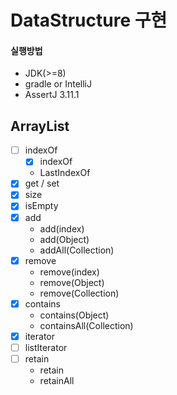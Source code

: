 # DataStructure 구현

#### 실행방법
- JDK(>=8)
- gradle or IntelliJ
- AssertJ 3.11.1

## ArrayList
- [ ] indexOf
    - [X] indexOf
    * LastIndexOf
- [X] get / set
- [X] size
- [X] isEmpty
- [X] add
    * add(index)
    * add(Object)
    * addAll(Collection)
- [X] remove
    * remove(index)
    * remove(Object)
    * remove(Collection)
- [X] contains
    * contains(Object)
    * containsAll(Collection)
- [X] iterator
- [ ] listIterator
- [ ] retain
    * retain
    * retainAll